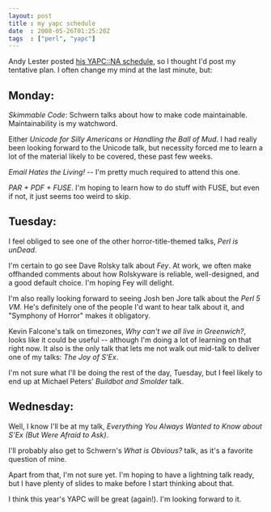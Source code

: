 ```yaml
---
layout: post
title : my yapc schedule
date  : 2008-05-26T01:25:20Z
tags  : ["perl", "yapc"]
---
```

Andy Lester posted [his YAPC::NA
schedule](http://perlbuzz.com/2008/05/the-stuff-i-wanna-see-at-yapcna-2008.html),
so I thought I'd post my tentative plan.  I often change my mind at the last
minute, but:

## Monday:

*Skimmable Code*: Schwern talks about how to make code maintainable.
Maintainability is my watchword.

Either *Unicode for Silly Americans* or *Handling the Ball of Mud*.  I had
really been looking forward to the Unicode talk, but necessity forced me to
learn a lot of the material likely to be covered, these past few weeks.

*Email Hates the Living!* -- I'm pretty much required to attend this one.

*PAR + PDF + FUSE*.  I'm hoping to learn how to do stuff with FUSE, but even if
not, it just seems too weird to skip.

## Tuesday:

I feel obliged to see one of the other horror-title-themed talks, *Perl is
unDead*.

I'm certain to go see Dave Rolsky talk about *Fey*.  At work, we often make
offhanded comments about how Rolskyware is reliable, well-designed, and a good
default choice.  I'm hoping Fey will delight.

I'm also really looking forward to seeing Josh ben Jore talk about the *Perl 5
VM*.  He's definitely one of the people I'd want to hear talk about it, and
"Symphony of Horror" makes it obligatory.

Kevin Falcone's talk on timezones, *Why can't we all live in Greenwich?*, looks
like it could be useful -- although I'm doing a lot of learning on that right
now.  It also is the only talk that lets me not walk out mid-talk to deliver
one of my talks:  *The Joy of S'Ex*.

I'm not sure what I'll be doing the rest of the day, Tuesday, but I feel likely
to end up at Michael Peters' *Buildbot and Smolder* talk.

## Wednesday:

Well, I know I'll be at my talk, *Everything You Always Wanted to Know about
S'Ex (But Were Afraid to Ask)*.

I'll probably also get to Schwern's *What is Obvious?* talk, as it's a favorite
question of mine.

Apart from that, I'm not sure yet.  I'm hoping to have a lightning talk ready,
but I have plenty of slides to make before I start thinking about that.

I think this year's YAPC will be great (again!).  I'm looking forward to it.

